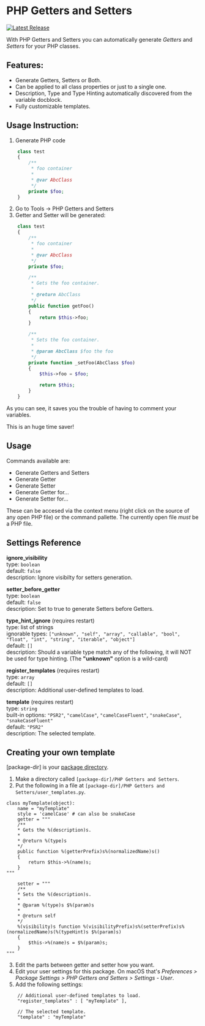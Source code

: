 PHP Getters and Setters
=======================
[![Latest Release](https://img.shields.io/github/tag/EatBreatheCode/sublime_php_getters_setters.svg?label=version)](https://github.com/EatBreatheCode/sublime_php_getters_setters/releases)

With PHP Getters and Setters you can automatically generate _Getters_ and _Setters_ for your PHP classes.

Features:
---------

* Generate Getters, Setters or Both.
* Can be applied to all class properties or just to a single one.
* Description, Type and Type Hinting automatically discovered from the variable docblock.
* Fully customizable templates.

Usage Instruction:
------------------

1. Generate PHP code

```php
    class test
    {
        /**
         * foo container
         *
         * @var AbcClass
         */
        private $foo;
    }
```

2. Go to Tools -> PHP Getters and Setters
3. Getter and Setter will be generated:

```php
    class test
    {
        /**
         * foo container
         *
         * @var AbcClass
         */
        private $foo;

        /**
         * Gets the foo container.
         *
         * @return AbcClass
         */
        public function getFoo()
        {
            return $this->foo;
        }

        /**
         * Sets the foo container.
         *
         * @param AbcClass $foo the foo
         */
        private function _setFoo(AbcClass $foo)
        {
            $this->foo = $foo;

            return $this;
        }
    }
```

As you can see, it saves you the trouble of having to comment your variables.

This is an huge time saver!

Usage
-----

Commands available are:

 * Generate Getters and Setters
 * Generate Getter
 * Generate Setter
 * Generate Getter for...
 * Generate Setter for...

These can be accesed via the context menu (right click on the source of any open PHP file) or the command pallette. The currently open file *must* be a PHP file.

Settings Reference
------------------

**ignore_visibility**
<br/>type: `boolean`
<br/>default: `false`
<br/>description: Ignore visibilty for setters generation.

**setter_before_getter**
<br/>type: `boolean`
<br/>default: `false`
<br/>description: Set to true to generate Setters before Getters.

**type_hint_ignore** (requires restart)
<br/>type: list of strings
<br/>ignorable types: `["unknown", "self", "array", "callable", "bool", "float", "int", "string", "iterable", "object"]`
<br/>default: `[]`
<br/>description: Should a variable type match any of the following, it will NOT be used for type hinting. (The **"unknown"** option is a wild-card)

**register_templates** (requires restart)
<br/>type: `array`
<br/>default: `[]`
<br/>description: Additional user-defined templates to load.

**template** (requires restart)
<br/>type: `string`
<br/>built-in options: `"PSR2"`, `"camelCase"`, `"camelCaseFluent"`, `"snakeCase"`, `"snakeCaseFluent"`
<br/>default: `"PSR2"`
<br/>description: The selected template.

Creating your own template
--------------------------


[package-dir] is your [package directory](http://docs.sublimetext.info/en/sublime-text-3/basic_concepts.html#the-packages-directory).

1. Make a directory called `[package-dir]/PHP Getters and Setters`.
2. Put the following in a file at `[package-dir]/PHP Getters and Setters/user_templates.py`.
```
class myTemplate(object):
    name = "myTemplate"
    style = 'camelCase' # can also be snakeCase
    getter = """
    /**
    * Gets the %(description)s.
    *
    * @return %(type)s
    */
    public function %(getterPrefix)s%(normalizedName)s()
    {
        return $this->%(name)s;
    }
"""

    setter = """
    /**
    * Sets the %(description)s.
    *
    * @param %(type)s $%(param)s
    *
    * @return self
    */
    %(visibility)s function %(visibilityPrefix)s%(setterPrefix)s%(normalizedName)s(%(typeHint)s $%(param)s)
    {
        $this->%(name)s = $%(param)s;
    }
"""
```
3. Edit the parts between getter and setter how you want.
4. Edit your user settings for this package. On macOS that's _Preferences > Package Settings > PHP Getters and Setters > Settings - User_.
5. Add the following settings:
```
    // Additional user-defined templates to load.
    "register_templates" : [ "myTemplate" ],

    // The selected template.
    "template" : "myTemplate"
```
